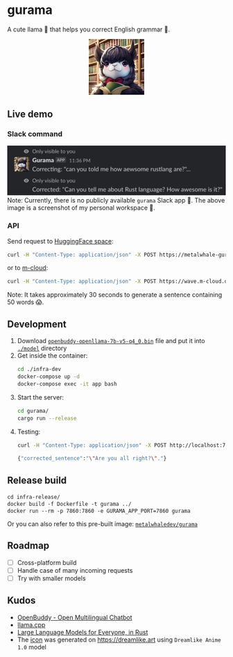 # gurama
A cute llama 🦙 that helps you correct English grammar 📖.
<p align="center">
  <img src="https://github.com/metalwhale/gurama/blob/main/docs/icon.jpg" width="128" height="128" />
</p>

## Live demo
### Slack command
![Slack command](./docs/slack-command.png)
Note: Currently, there is no publicly available `gurama` Slack app 🙈. The above image is a screenshot of my personal workspace 🤫.

### API
Send request to [HuggingFace space](https://huggingface.co/spaces/metalwhale/gurama):
```bash
curl -H "Content-Type: application/json" -X POST https://metalwhale-gurama.hf.space/correct -d '{"sentence":"Is you okay?"}'
```
or to [m-cloud](https://m-cloud.dev/):
```bash
curl -H "Content-Type: application/json" -X POST https://wave.m-cloud.dev/gurama/correct -d '{"sentence":"Is you okay?"}'
```
Note: It takes approximately 30 seconds to generate a sentence containing 50 words 😱.

## Development
1. Download [`openbuddy-openllama-7b-v5-q4_0.bin`](https://huggingface.co/metalwhale/openbuddy-openllama-7b-v5-q4_0/blob/main/openbuddy-openllama-7b-v5-q4_0.bin) file and put it into [`./model`](./model/) directory
2. Get inside the container:
    ```bash
    cd ./infra-dev
    docker-compose up -d
    docker-compose exec -it app bash
    ```
3. Start the server:
    ```bash
    cd gurama/
    cargo run --release
    ```
4. Testing:
    ```bash
    curl -H "Content-Type: application/json" -X POST http://localhost:7860/correct -d '{"sentence":"Is you okay?"}'
    ```
    ```bash
    {"corrected_sentence":"\"Are you all right?\"."}
    ```

## Release build
```
cd infra-release/
docker build -f Dockerfile -t gurama ../
docker run --rm -p 7860:7860 -e GURAMA_APP_PORT=7860 gurama
```
Or you can also refer to this pre-built image: [`metalwhaledev/gurama`](https://hub.docker.com/r/metalwhaledev/gurama)

## Roadmap
- [ ] Cross-platform build
- [ ] Handle case of many incoming requests
- [ ] Try with smaller models

## Kudos
- [OpenBuddy - Open Multilingual Chatbot](https://huggingface.co/OpenBuddy/openbuddy-openllama-7b-v5-fp16)
- [llama.cpp](https://github.com/ggerganov/llama.cpp)
- [Large Language Models for Everyone, in Rust](https://github.com/rustformers/llm)
- The [icon](./docs/icon.jpg) was generated on https://dreamlike.art using `Dreamlike Anime 1.0` model
